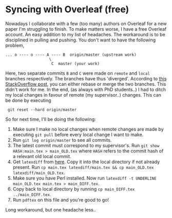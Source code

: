 #  Syncing with Overleaf (free)

Nowadays I collaborate with a few (too many) authors on Overleaf for a new paper I'm struggling to finish. To make matters worse, I have a free Overleaf account. An easy addition to my list of headaches.
The workaround is to be disciplined in pulling and pushing. You don't want to have the following problem,
```
... o ---- o ---- A ---- B  origin/master (upstream work)
                   \
                    C  master (your work)
```
Here, two separate commits `B` and `C` were made on `remote` and `local` branches respectively. The branches have thus 'diverged'. According to [this StackOverflow post](https://stackoverflow.com/a/3278427), you can either rebase or merge the two branches. This didn't work for me.
In the end, (as always with PhD students..) I had to ditch my local changes in favour of remote (my supervisor..) changes. This can be done by executing
```
 git reset --hard origin/master
```
So for next time, I'll be doing the following:
1. Make sure I make no local changes when remote changes are made by executing `git pull` before every local change I want to make.
2. Run `git log origin/master` to see all commits.
3. The latest commit must correspond to my supervisor's. Run `git show HASH:main.tex > main_OLD.tex` where `HASH` refers to the commit hash of a relevant old local commit.
4. Get `latexdiff` from [here](https://ctan.org/pkg/latexdiff). Copy it into the local directory if not already present. Run `cp main.tex latexdiff/main.tex && cp main_OLD.tex latexdiff/main_OLD.tex`.
5. Make sure you have Perl installed. Now run `latexdiff -t UNDERLINE main_OLD.tex main.tex > main_DIFF.tex`. 
6. Copy back to local directory by running  `cp main_DIFF.tex ../main_DIFF.tex`.
7. Run `pdftex` on this file and you're good to go!

Long workaround, but one headache less..
